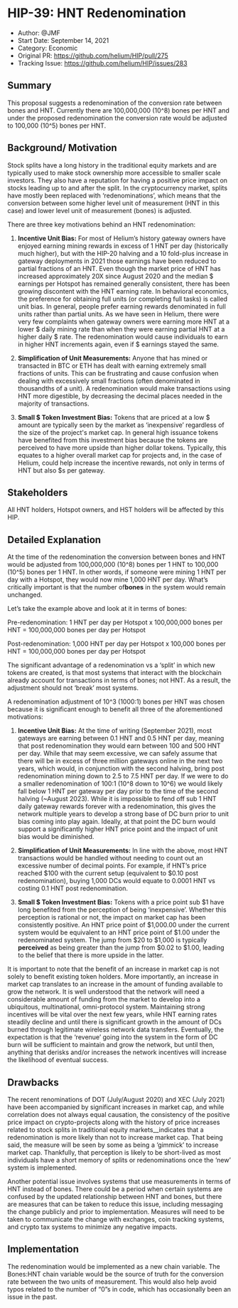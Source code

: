 # HIP-39: HNT Redenomination

- Author: @JMF
- Start Date: September 14, 2021
- Category: Economic
- Original PR: <https://github.com/helium/HIP/pull/275>
- Tracking Issue: <https://github.com/helium/HIP/issues/283>

## ​​Summary

This proposal suggests a redenomination of the conversion rate between bones and HNT. Currently
there are 100,000,000 (10^8) bones per HNT and under the proposed redenomination the conversion rate
would be adjusted to 100,000 (10^5) bones per HNT.

## Background/ Motivation

Stock splits have a long history in the traditional equity markets and are typically used to make
stock ownership more accessible to smaller scale investors. They also have a reputation for having a
positive price impact on stocks leading up to and after the split. In the cryptocurrency market,
splits have mostly been replaced with ‘redenominations’, which means that the conversion between
some higher level unit of measurement (HNT in this case) and lower level unit of measurement (bones)
is adjusted.

There are three key motivations behind an HNT redenomination:

1. **Incentive Unit Bias:** For most of Helium’s history gateway owners have enjoyed earning mining
   rewards in excess of 1 HNT per day (historically much higher), but with the HIP-20 halving and a
   10 fold-plus increase in gateway deployments in 2021 those earnings have been reduced to partial
   fractions of an HNT. Even though the market price of HNT has increased approximately 20X since
   August 2020 and the median $ earnings per Hotspot has remained generally consistent, there has
   been growing discontent with the HNT earning rate. In behavioral economics, the preference for
   obtaining full units (or completing full tasks) is called unit bias. In general, people prefer
   earning rewards denominated in full units rather than partial units. As we have seen in Helium,
   there were very few complaints when gateway owners were earning more HNT at a lower $ daily
   mining rate than when they were earning partial HNT at a higher daily $ rate. The redenomination
   would cause individuals to earn in higher HNT increments again, even if $ earnings stayed the
   same.

2. **Simplification of Unit Measurements:** Anyone that has mined or transacted in BTC or ETH has
   dealt with earning extremely small fractions of units. This can be frustrating and cause
   confusion when dealing with excessively small fractions (often denominated in thousandths of a
   unit). A redenomination would make transactions using HNT more digestible, by decreasing the
   decimal places needed in the majority of transactions.

3. **Small $ Token Investment Bias:** Tokens that are priced at a low $ amount are typically seen by
   the market as ‘inexpensive’ regardless of the size of the project's market cap. In general high
   issuance tokens have benefited from this investment bias because the tokens are perceived to have
   more upside than higher dollar tokens. Typically, this equates to a higher overall market cap for
   projects and, in the case of Helium, could help increase the incentive rewards, not only in terms
   of HNT but also $s per gateway.

## Stakeholders

All HNT holders, Hotspot owners, and HST holders will be affected by this HIP.

## Detailed Explanation

At the time of the redenomination the conversion between bones and HNT would be adjusted from
100,000,000 (10^8) bones per 1 HNT to 100,000 (10^5) bones per 1 HNT. In other words, if someone
were mining 1 HNT per day with a Hotspot, they would now mine 1,000 HNT per day. What’s critically
important is that the number of**bones** in the system would remain unchanged.

Let’s take the example above and look at it in terms of bones:

Pre-redenomination: 1 HNT per day per Hotspot x 100,000,000 bones per HNT = 100,000,000 bones per
day per Hotspot

Post-redenomination: 1,000 HNT per day per Hotspot x 100,000 bones per HNT = 100,000,000 bones per
day per Hotspot

The significant advantage of a redenomination vs a ‘split’ in which new tokens are created, is that
most systems that interact with the blockchain already account for transactions in terms of bones;
not HNT. As a result, the adjustment should not ‘break’ most systems.

A redenomination adjustment of 10^3 (1000:1) bones per HNT was chosen because it is significant
enough to benefit all three of the aforementioned motivations:

1. **Incentive Unit Bias:** At the time of writing (September 2021), most gateways are earning
   between 0.1 HNT and 0.5 HNT per day, meaning that post redenomination they would earn between 100
   and 500 HNT per day. While that may seem excessive, we can safely assume that there will be in
   excess of three million gateways online in the next two years, which would, in conjunction with
   the second halving, bring post redenomination mining down to 2.5 to 7.5 HNT per day. If we were
   to do a smaller redenomination of 100:1 (10^8 down to 10^6) we would likely fall below 1 HNT per
   gateway per day prior to the time of the second halving (~August 2023). While it is impossible to
   fend off sub 1 HNT daily gateway rewards forever with a redenomination, this gives the network
   multiple years to develop a strong base of DC burn prior to unit bias coming into play again.
   Ideally, at that point the DC burn would support a significantly higher HNT price point and the
   impact of unit bias would be diminished.

2. **Simplification of Unit Measurements:** In line with the above, most HNT transactions would be
   handled without needing to count out an excessive number of decimal points. For example, if HNT’s
   price reached $100 with the current setup (equivalent to $0.10 post redenomination), buying 1,000
   DCs would equate to 0.0001 HNT vs costing 0.1 HNT post redenomination.

3. **Small $ Token Investment Bias:** Tokens with a price point sub $1 have long benefited from the
   perception of being ‘inexpensive’. Whether this perception is rational or not, the impact on
   market cap has been consistently positive. An HNT price point of $1,000.00 under the current
   system would be equivalent to an HNT price point of $1.00 under the redenominated system. The
   jump from $20 to $1,000 is typically **perceived** as being greater than the jump from $0.02 to
   $1.00, leading to the belief that there is more upside in the latter.

It is important to note that the benefit of an increase in market cap is not solely to benefit
existing token holders. More importantly, an increase in market cap translates to an increase in the
amount of funding available to grow the network. It is well understood that the network will need a
considerable amount of funding from the market to develop into a ubiquitous, multinational,
omni-protocol system. Maintaining strong incentives will be vital over the next few years, while HNT
earning rates steadily decline and until there is significant growth in the amount of DCs burned
through legitimate wireless network data transfers. Eventually, the expectation is that the
‘revenue’ going into the system in the form of DC burn will be sufficient to maintain and grow the
network, but until then, anything that derisks and/or increases the network incentives will increase
the likelihood of eventual success.

## Drawbacks

The recent renominations of DOT (July/August 2020) and XEC (July 2021) have been accompanied by
significant increases in market cap, and while correlation does not always equal causation, the
consistency of the positive price impact on crypto-projects along with the history of price
increases related to stock splits in traditional equity markets\_\_indicates that a redenomination
is more likely than not to increase market cap. That being said, the measure will be seen by some as
being a ‘gimmick’ to increase market cap. Thankfully, that perception is likely to be short-lived as
most individuals have a short memory of splits or redenominations once the ‘new’ system is
implemented.

Another potential issue involves systems that use measurements in terms of HNT instead of bones.
There could be a period when certain systems are confused by the updated relationship between HNT
and bones, but there are measures that can be taken to reduce this issue, including messaging the
change publicly and prior to implementation. Measures will need to be taken to communicate the
change with exchanges, coin tracking systems, and crypto tax systems to minimize any negative
impacts.

## Implementation

The redenomination would be implemented as a new chain variable. The Bones:HNT chain variable would
be the source of truth for the conversion rate between the two units of measurement. This would also
help avoid typos related to the number of “0”s in code, which has occasionally been an issue in the
past.
